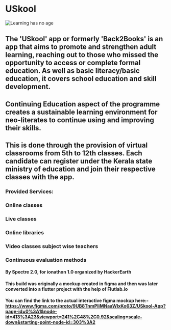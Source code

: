 # USkool

![Learning has no age](https://user-images.githubusercontent.com/85440373/160921533-61b5453e-b15f-4683-a0fd-249335c4e83f.png)


## The 'USkool' app or formerly 'Back2Books' is an app that aims to promote and strengthen adult learning, reaching out to those who missed the opportunity to access or complete formal education. As well as basic literacy/basic education, it covers school education and skill development. 

## Continuing Education aspect of the programme creates a sustainable learning environment for neo-literates to continue using and improving their skills.

## This is done through the provision of virtual classrooms from 5th to 12th classes. Each candidate can register under the Kerala state ministry of education and join their respective classes with the app.

### Provided Services:

### Online classes
### Live classes
### Online libraries
### Video classes subject wise teachers
### Continuous evaluation methods



#### By Spectre 2.0, for ionathon 1.0 organized by HackerEarth

#### This build was originally a mockup created in figma and then was later converted into a flutter project with the help of Flutlab.io

#### You can find the link to the actual interactive figma mockup here:- https://www.figma.com/proto/9UB8TnmPIiMNaaWlxKo63Z/USkool-App?page-id=0%3A1&node-id=413%3A23&viewport=241%2C48%2C0.92&scaling=scale-down&starting-point-node-id=303%3A2
